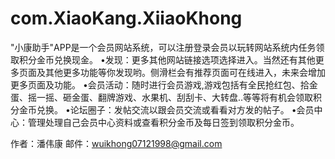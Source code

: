 # com.XiaoKang.XiiaoKhong
"小康助手"APP是一个会员网站系统，可以注册登录会员以玩转网站系统内任务领取积分金币兑换现金。 
•发现：更多其他网站链接选项选择进入。当然还有其他更多页面及其他更多功能等你发现哟。侧滑栏会有推荐页面可在线进入，未来会增加更多页面及功能。 
•会员活动：随时进行会员游戏,游戏包括有全民抢红包、拾金蛋、摇一摇、砸金蛋、翻牌游戏、水果机、刮刮卡、大转盘..等等将有机会领取积分金币兑换。 
•论坛圈子：发帖交流以跟会员交流或看看对方发的帖子。 
•会员中心：管理处理自己会员中心资料或查看积分金币及每日签到领取积分金币。 

作者：潘伟康 
邮件：wuikhong07121998@gmail.com
